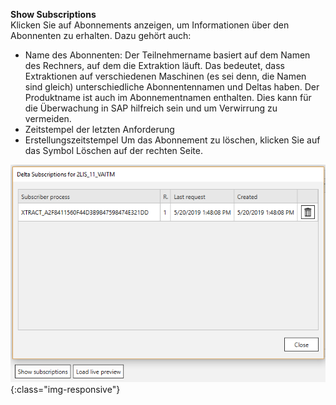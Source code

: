 **Show Subscriptions** <br/>
Klicken Sie auf Abonnements anzeigen, um Informationen über den Abonnenten zu erhalten. Dazu gehört auch: 
- Name des Abonnenten: Der Teilnehmername basiert auf dem Namen des Rechners, auf dem die Extraktion läuft. Das bedeutet, dass Extraktionen auf verschiedenen Maschinen (es sei denn, die Namen sind gleich) unterschiedliche Abonnentennamen und Deltas haben. Der Produktname ist auch im Abonnementnamen enthalten. Dies kann für die Überwachung in SAP hilfreich sein und um Verwirrung zu vermeiden.
- Zeitstempel der letzten Anforderung
- Erstellungszeitstempel 
Um das Abonnement zu löschen, klicken Sie auf das Symbol Löschen auf der rechten Seite. <br/>

![ODP-Abonnent](/img/content/odp/odp-settings-02.png){:class="img-responsive"}
